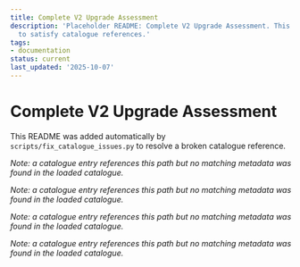 ```yaml
---
title: Complete V2 Upgrade Assessment
description: 'Placeholder README: Complete V2 Upgrade Assessment. This file was auto-generated
  to satisfy catalogue references.'
tags:
- documentation
status: current
last_updated: '2025-10-07'
---
```


# Complete V2 Upgrade Assessment

This README was added automatically by `scripts/fix_catalogue_issues.py` to resolve a broken catalogue reference.

*Note: a catalogue entry references this path but no matching metadata was found in the loaded catalogue.*

*Note: a catalogue entry references this path but no matching metadata was found in the loaded catalogue.*

*Note: a catalogue entry references this path but no matching metadata was found in the loaded catalogue.*

*Note: a catalogue entry references this path but no matching metadata was found in the loaded catalogue.*
